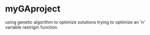 # myGAproject
using genetic algorithm to optimize solutions
trying to optimize an 'n' variable rastrigin function
